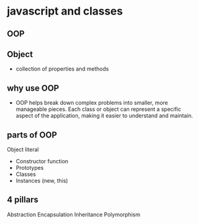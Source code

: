 # javascript and classes

## OOP

## Object
- collection of properties and methods


## why use OOP
- OOP helps break down complex problems into smaller, more manageable pieces. Each class or object can represent a specific aspect of the application, making it easier to understand and maintain.

## parts of OOP
Object literal 

- Constructor function
- Prototypes
- Classes
- Instances (new, this)


## 4 pillars
Abstraction
Encapsulation
Inheritance
Polymorphism